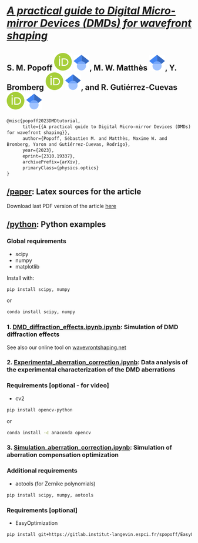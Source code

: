 # [_A practical guide to Digital Micro-mirror Devices (DMDs) for wavefront shaping_](https://arxiv.org/abs/XXXX)

<!-- [![DOI](https://zenodo.org/badge/DOI/10.48550/arXiv.2310.19337.svg)](https://doi.org/10.48550/arXiv.2310.19337) -->

## **S. M. Popoff [![](./ressources/logos//orcid.svg)](https://orcid.org/0000-0002-7199-9814) [![](./ressources/logos/gscholar.svg)](https://scholar.google.com/citations?user=2OuzjokAAAAJ), M. W. Matthès [![](./ressources/logos/gscholar.svg)](https://scholar.google.com/citations?user=daSSCjUAAAAJ), Y. Bromberg [![](./ressources/logos//orcid.svg)](https://orcid.org/0000-0003-2565-7394) [![](./ressources/logos/gscholar.svg)](https://scholar.google.com/citations?user=S5znnzoAAAAJ), and R. Gutiérrez-Cuevas [![](./ressources/logos/orcid.svg)](https://orcid.org/0000-0002-3451-6684) [![](./ressources/logos/gscholar.svg)](https://scholar.google.com/citations?user=7BSmVYkAAAAJ)**

```
@misc{popoff2023DMDtutorial,
      title={{A practical guide to Digital Micro-mirror Devices (DMDs) for wavefront shaping}},
      author={Popoff, Sébastien M. and Matthès, Maxime W. and Bromberg, Yaron and Gutiérrez-Cuevas, Rodrigo},
      year={2023},
      eprint={2310.19337},
      archivePrefix={arXiv},
      primaryClass={physics.optics}
}
```

## [/paper](paper/): Latex sources for the article

Download last PDF version of the article [here](./paper/main.pdf)

## [/python](python/): Python examples

### Global requirements

- scipy
- numpy
- matplotlib

Install with:

```bash
pip install scipy, numpy
```

or

```bash
conda install scipy, numpy
```

### 1. [DMD_diffraction_effects.ipynb.ipynb](python/DMD_diffraction_effects.ipynb.ipynb): Simulation of DMD diffraction effects

See also our online tool on [wavevrontshaping.net](https://www.wavefrontshaping.net/post/id/49)

### 2. [Experimental_aberration_correction.ipynb](python/Experimental_aberration_correction.ipynb): Data analysis of the experimental characterization of the DMD aberrations

### Requirements \[optional - for video\]

- cv2

```bash
pip install opencv-python
```

or

```bash
conda install -c anaconda opencv
```

### 3. [Simulation_aberration_correction.ipynb](python/Simulation_aberration_correction.ipynb): Simulation of aberration compensation optimization

### Additional requirements

- aotools (for Zernike polynomials)

```bash
pip install scipy, numpy, aotools
```

### Requirements \[optional\]

- EasyOptimization

```bash
pip install git+https://gitlab.institut-langevin.espci.fr/spopoff/EasyOptimization.git
```
